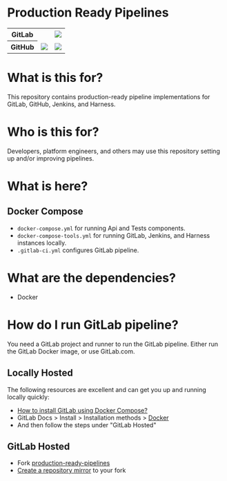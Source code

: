 # Production Ready Pipelines

<table>
  <tr>
    <th>GitLab</th><td>&nbsp;</td><td><a href="https://production-ready-pipelines-rjae-b1b991fe5be258c306785611c6e0f6d.gitlab.io/"><img src="https://gitlab.com/Rjae/production-ready-pipelines/-/jobs/artifacts/master/raw/.ignored/coverage-reports/badge_combined.svg?job=test" /></a></td>
  </tr>
  <tr>
    <th>GitHub</th><td><a href="https://github.com/appshapes-org/production-ready-pipelines/actions/workflows/.github-ci.yml"><img src="https://github.com/appshapes-org/production-ready-pipelines/actions/workflows/.github-ci.yml/badge.svg" /></a></td><td><a href="https://appshapes-org.github.io/production-ready-pipelines/"><img src="https://appshapes-org.github.io/production-ready-pipelines/badge_combined.svg" /></a></td>
  </tr>
</table>

# What is this for?

This repository contains production-ready pipeline implementations for GitLab, GitHub, Jenkins, and Harness.

# Who is this for?

Developers, platform engineers, and others may use this repository setting up and/or improving pipelines.

# What is here?

## Docker Compose

- `docker-compose.yml` for running Api and Tests components.
- `docker-compose-tools.yml` for running GitLab, Jenkins, and Harness instances locally.
- `.gitlab-ci.yml` configures GitLab pipeline.

# What are the dependencies?

- Docker

# How do I run GitLab pipeline?

You need a GitLab project and runner to run the GitLab pipeline. Either run the GitLab Docker image, or use GitLab.com.

## Locally Hosted

The following resources are excellent and can get you up and running locally quickly:

- [How to install GitLab using Docker Compose?](https://www.czerniga.it/2021/11/14/how-to-install-gitlab-using-docker-compose/)
- GitLab Docs > Install > Installation methods > [Docker](https://docs.gitlab.com/ee/install/docker.html)
- And then follow the steps under "GitLab Hosted"

## GitLab Hosted

- Fork [production-ready-pipelines](https://github.com/appshapes-org/production-ready-pipelines)
- [Create a repository mirror](https://docs.gitlab.com/ee/user/project/repository/mirror/#create-a-repository-mirror) to your fork
